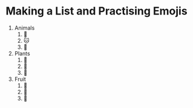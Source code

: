 # Making a List and Practising Emojis 

1. Animals
   1. 🐶
   2. 🐱
   3. 🐑
2. Plants
   1. 🌻
   2. 🌲
   3. 🌴
3. Fruit
    1. 🍎
    2. 🍊
    3. 🍓
